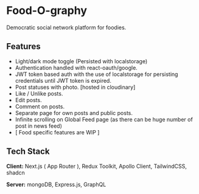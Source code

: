# Food-O-graphy

Democratic social network platform for foodies.

## Features

- Light/dark mode toggle (Persisted with localstorage)
- Authentication handled with react-oauth/google.
- JWT token based auth with the use of localstorage for persisting credentials until JWT token is expired.
- Post statuses with photo. [hosted in cloudinary]
- Like / Unlike posts.
- Edit posts.
- Comment on posts.
- Separate page for own posts and public posts.
- Infinite scrolling on Global Feed page (as there can be huge number of post in news feed)
- [ Food specific features are WIP ]

## Tech Stack

**Client:** Next.js ( App Router ), Redux Toolkit, Apollo Client, TailwindCSS, shadcn

**Server:** mongoDB, Express.js, GraphQL
